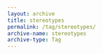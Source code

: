 ```yaml
---
layout: archive
title: stereotypes
permalink: /tag/stereotypes/
archive-name: stereotypes
archive-type: Tag
---
```

